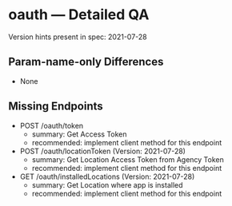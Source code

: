 # oauth — Detailed QA

Version hints present in spec: 2021-07-28

## Param-name-only Differences
- None

## Missing Endpoints
- POST /oauth/token
  - summary: Get Access Token
  - recommended: implement client method for this endpoint
- POST /oauth/locationToken (Version: 2021-07-28)
  - summary: Get Location Access Token from Agency Token
  - recommended: implement client method for this endpoint
- GET /oauth/installedLocations (Version: 2021-07-28)
  - summary: Get Location where app is installed
  - recommended: implement client method for this endpoint
